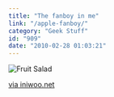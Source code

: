 ```yaml
---
title: "The fanboy in me"
link: "/apple-fanboy/"
category: "Geek Stuff"
id: "909"
date: "2010-02-28 01:03:21"
---
```


![Fruit Salad](https://iniwoo.net/wp-content/uploads/2009/03/photography-inspiration-retro-apple-logo-fruit-salad.jpg)

[via iniwoo.net](iniwoo.net)
